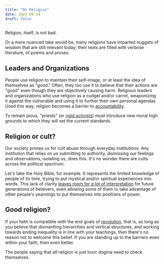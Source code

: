 ```yaml
---
title: "On Religion"
date: 2023-04-14
draft: false
---
```


Religion, itself, is not bad.

Or a more nuanced take would be, many religions have imparted nuggets of
wisdom that are still relevant today; their texts are filled with
verbose literature, of poems and proses.

## Leaders and Organizations

People use religion to maintain their self-image, or at least the idea
of themselves as "good." Often, they too use it to believe that their
actions are "good" even though they are objectively causing harm.
Religious leaders and organizations who use religion as a cudgel and/or
carrot, weaponizing it against the vulnerable and using it to further
their own personal agendas Used this way, religion becomes a barrier to
[accountability](/transformative-justice).

To remain pious, "priests" (or [rigid activists](/joyful-militancy/#rigid-radicalism))
must introduce new moral high grounds to which they will set the current
standards.

## Religion or cult?

Our society primes us for cult abuse through everyday institutions. Any
institution that relies on us submitting to authority, dismissing our
feelings and observations, isolating us, does this. It's no
wonder there are cults across the political spectrum.

Let's take the Holy Bible, for example. It represents the limited
knowledge of people of its time, trying to put mystical and/or spiritual
experiences into words.
This lack of clarity [leaves room for *a lot* of interpretation](/surrealism) for future generations of believers, even allowing some
of them to take advantage of other people's yearnings to put themselves
into positions of power.

## Good religion?

If your faith is compatible with the end goals of [revolution](/revolution),
that is, as long as you believe that dismantling hierarchies and
vertical structures, and working
towards ending inequality is in line with your teachings,
then there's no reason not to welcome this belief.
If you are standing up to the barriers even within your faith, then even
better.

The people saying that *all* religion is just toxic dogma need to check
themselves.
